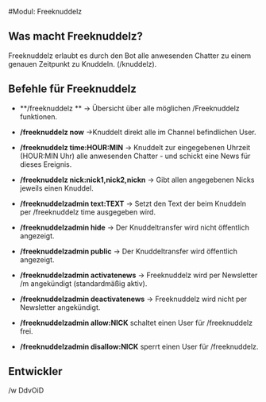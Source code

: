 #Modul: Freeknuddelz

## Was macht Freeknuddelz?
Freeknuddelz erlaubt es durch den Bot alle anwesenden Chatter zu einem genauen Zeitpunkt zu Knuddeln. (/knuddelz).


## Befehle für Freeknuddelz
* **/freeknuddelz ** -> Übersicht über alle möglichen /Freeknuddelz funktionen.
* **/freeknuddelz now** ->Knuddelt direkt alle im Channel befindlichen User.
* **/freeknuddelz time:HOUR:MIN** -> Knuddelt zur eingegebenen Uhrzeit (HOUR:MIN Uhr) alle anwesenden Chatter - und schickt eine News für dieses Ereignis.
* **/freeknuddelz nick:nick1,nick2,nickn** -> Gibt allen angegebenen Nicks jeweils einen Knuddel.

* **/freeknuddelzadmin text:TEXT** -> Setzt den Text der beim Knuddeln per /freeknuddelz time ausgegeben wird.
* **/freeknuddelzadmin hide** -> Der Knuddeltransfer wird nicht öffentlich angezeigt.
* **/freeknuddelzadmin public** -> Der Knuddeltransfer wird öffentlich angezeigt.
* **/freeknuddelzadmin activatenews** -> Freeknuddelz wird per Newsletter /m angekündigt (standardmäßig aktiv).
* **/freeknuddelzadmin deactivatenews** -> Freeknuddelz wird nicht per Newsletter angekündigt.
* **/freeknuddelzadmin allow:NICK** schaltet einen User für /freeknuddelz frei.
* **/freeknuddelzadmin disallow:NICK** sperrt einen User für /freeknuddelz.

    
## Entwickler
/w DdvOiD